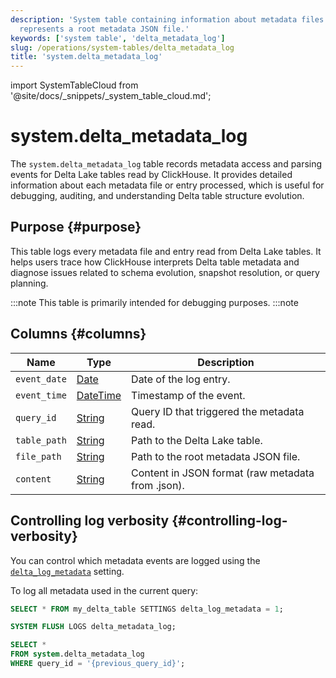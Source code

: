```yaml
---
description: 'System table containing information about metadata files read from Delta Lake tables. Each entry
  represents a root metadata JSON file.'
keywords: ['system table', 'delta_metadata_log']
slug: /operations/system-tables/delta_metadata_log
title: 'system.delta_metadata_log'
---
```


import SystemTableCloud from '@site/docs/_snippets/_system_table_cloud.md';

# system.delta_metadata_log

The `system.delta_metadata_log` table records metadata access and parsing events for Delta Lake tables read by ClickHouse. It provides detailed information about each metadata file or entry processed, which is useful for debugging, auditing, and understanding Delta table structure evolution.

## Purpose {#purpose}

This table logs every metadata file and entry read from Delta Lake tables. It helps users trace how ClickHouse interprets Delta table metadata and diagnose issues related to schema evolution, snapshot resolution, or query planning.

:::note
This table is primarily intended for debugging purposes.
:::note

## Columns {#columns}
| Name           | Type      | Description                                                                                   |
|----------------|-----------|----------------------------------------------------------------------------------------------|
| `event_date`   | [Date](../../sql-reference/data-types/date.md)      | Date of the log entry.                                                                       |
| `event_time`   | [DateTime](../../sql-reference/data-types/datetime.md)  | Timestamp of the event.                                                                      |
| `query_id`     | [String](../../sql-reference/data-types/string.md)    | Query ID that triggered the metadata read.                                                   |
| `table_path`   | [String](../../sql-reference/data-types/string.md)    | Path to the Delta Lake table.                                                                |
| `file_path`    | [String](../../sql-reference/data-types/string.md)    | Path to the root metadata JSON file.             |
| `content`      | [String](../../sql-reference/data-types/string.md)    | Content in JSON format (raw metadata from .json).       |

<SystemTableCloud/>

## Controlling log verbosity {#controlling-log-verbosity}

You can control which metadata events are logged using the [`delta_log_metadata`](../../operations/settings/settings.md#delta_log_metadata) setting.

To log all metadata used in the current query:

```sql
SELECT * FROM my_delta_table SETTINGS delta_log_metadata = 1;

SYSTEM FLUSH LOGS delta_metadata_log;

SELECT *
FROM system.delta_metadata_log
WHERE query_id = '{previous_query_id}';
```

